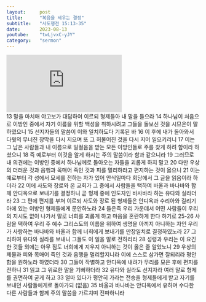 ```yaml
---
layout:     post
title:      "복음을 세우는 결정"
subtitle:	"사도행전 15:13-35"
date:       2023-08-13
youtube:    "twLjvxC-yJY"
category:   "sermon"
---
```


<div class="youtube">
    <iframe src="https://www.youtube.com/embed/twLjvxC-yJY" title="YouTube video player" frameborder="0" allow="accelerometer; autoplay; clipboard-write; encrypted-media; gyroscope; picture-in-picture; web-share" allowfullscreen></iframe>
</div>
13 말을 마치매 야고보가 대답하여 이르되 형제들아 내 말을 들으라
14 하나님이 처음으로 이방인 중에서 자기 이름을 위할 백성을 취하시려고 그들을 돌보신 것을 시므온이 말하였으니
15 선지자들의 말씀이 이와 일치하도다 기록된 바  
16 이 후에 내가 돌아와서 다윗의 무너진 장막을 다시 지으며 또 그 허물어진 것을 다시 지어 일으키리니
17 이는 그 남은 사람들과 내 이름으로 일컬음을 받는 모든 이방인들로 주를 찾게 하려 함이라 하셨으니
18 즉 예로부터 이것을 알게 하시는 주의 말씀이라 함과 같으니라
19 그러므로 내 의견에는 이방인 중에서 하나님께로 돌아오는 자들을 괴롭게 하지 말고
20 다만 우상의 더러운 것과 음행과 목매어 죽인 것과 피를 멀리하라고 편지하는 것이 옳으니  
21 이는 예로부터 각 성에서 모세를 전하는 자가 있어 안식일마다 회당에서 그 글을 읽음이라 하더라
22 이에 사도와 장로와 온 교회가 그 중에서 사람들을 택하여 바울과 바나바와 함께 안디옥으로 보내기를 결정하니 곧 형제 중에 인도자인 바사바라 하는 유다와 실라더라
23 그 편에 편지를 부쳐 이르되 사도와 장로 된 형제들은 안디옥과 수리아와 길리기아에 있는 이방인 형제들에게 문안하노라
24 들은즉 우리 가운데서 어떤 사람들이 우리의 지시도 없이 나가서 말로 너희를 괴롭게 하고 마음을 혼란하게 한다 하기로
25-26 사람을 택하여 우리 주 예수 그리스도의 이름을 위하여 생명을 아끼지 아니하는 자인 우리가 사랑하는 바나바와 바울과 함께 너희에게 보내기를 만장일치로 결정하였노라
27 그리하여 유다와 실라를 보내니 그들도 이 일을 말로 전하리라
28 성령과 우리는 이 요긴한 것들 외에는 아무 짐도 너희에게 지우지 아니하는 것이 옳은 줄 알았노니
29 우상의 제물과 피와 목매어 죽인 것과 음행을 멀리할지니라 이에 스스로 삼가면 잘되리라 평안함을 원하노라 하였더라
30 그들이 작별하고 안디옥에 내려가 무리를 모은 후에 편지를 전하니  
31 읽고 그 위로한 말을 기뻐하더라
32 유다와 실라도 선지자라 여러 말로 형제를 권면하여 굳게 하고
33 얼마 있다가 평안히 가라는 전송을 형제들에게 받고 자기를 보내던 사람들에게로 돌아가되
(없음)
35 바울과 바나바는 안디옥에서 유하며 수다한 다른 사람들과 함께 주의 말씀을 가르치며 전파하니라